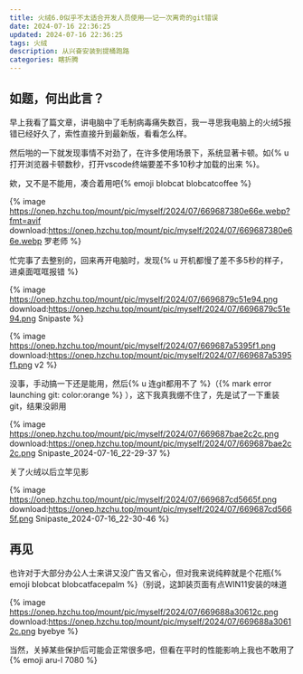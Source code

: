 ```yaml
---
title: 火绒6.0似乎不太适合开发人员使用——记一次离奇的git错误
date: 2024-07-16 22:36:25
updated: 2024-07-16 22:36:25
tags: 火绒
description: 从兴奋安装到提桶跑路
categories: 瞎折腾
---
```


## 如题，何出此言？

早上我看了篇文章，讲电脑中了毛制病毒痛失数百，我一寻思我电脑上的火绒5报错已经好久了，索性直接升到最新版，看看怎么样。

然后啪的一下就发现事情不对劲了，在许多使用场景下，系统显著卡顿。如{% u 打开浏览器卡顿数秒，打开vscode终端要差不多10秒才加载的出来 %}。

欸，又不是不能用，凑合着用吧{% emoji blobcat blobcatcoffee %}

{% image https://onep.hzchu.top/mount/pic/myself/2024/07/669687380e66e.webp?fmt=avif download:https://onep.hzchu.top/mount/pic/myself/2024/07/669687380e66e.webp 罗老师 %}

忙完事了去整别的，回来再开电脑时，发现{% u 开机都慢了差不多5秒的样子，进桌面哐哐报错 %}

{% image https://onep.hzchu.top/mount/pic/myself/2024/07/6696879c51e94.png download:https://onep.hzchu.top/mount/pic/myself/2024/07/6696879c51e94.png Snipaste %}

{% image https://onep.hzchu.top/mount/pic/myself/2024/07/669687a5395f1.png download:https://onep.hzchu.top/mount/pic/myself/2024/07/669687a5395f1.png v2 %}

没事，手动搞一下还是能用，然后{% u 连git都用不了 %}（{% mark error launching git: color:orange %} ），这下我真我绷不住了，先是试了一下重装git，结果没卵用

{% image https://onep.hzchu.top/mount/pic/myself/2024/07/669687bae2c2c.png download:https://onep.hzchu.top/mount/pic/myself/2024/07/669687bae2c2c.png Snipaste_2024-07-16_22-29-37 %}

关了火绒以后立竿见影

{% image https://onep.hzchu.top/mount/pic/myself/2024/07/669687cd5665f.png download:https://onep.hzchu.top/mount/pic/myself/2024/07/669687cd5665f.png Snipaste_2024-07-16_22-30-46 %}



## 再见

也许对于大部分办公人士来讲又没广告又省心，但对我来说纯粹就是个花瓶{% emoji blobcat blobcatfacepalm %}（别说，这卸装页面有点WIN11安装的味道

{% image https://onep.hzchu.top/mount/pic/myself/2024/07/669688a30612c.png download:https://onep.hzchu.top/mount/pic/myself/2024/07/669688a30612c.png byebye %}

当然，关掉某些保护后可能会正常很多吧，但看在平时的性能影响上我也不敢用了{% emoji aru-l 7080 %}
